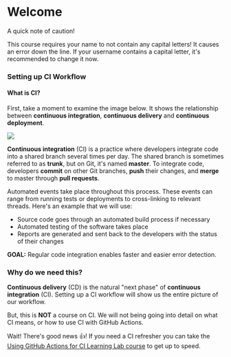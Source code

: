 # Welcome

A quick note of caution!

This course requires your name to not contain any capital letters! It causes an error down the line. If your username contains a capital letter, it's recommended to change it now.

### Setting up CI Workflow

#### What is CI?

First, take a moment to examine the image below. It shows the relationship between **continuous integration**, **continuous delivery** and **continuous deployment**.

![](https://i.imgur.com/xZCkjmU.png)

**Continuous integration** (CI) is a practice where developers  integrate code into a shared branch several times per day.  The shared branch is sometimes referred to as **trunk**, but on Git, it's named **master**. To integrate code, developers **commit** on other Git branches, **push** their changes, and **merge** to master through **pull requests**. 

Automated events take place throughout this process. These events can range from running tests or deployments to cross-linking to relevant threads. Here's an example that we will use:

- Source code goes through an automated build process if necessary
- Automated testing of the software takes place
- Reports are generated and sent back to the developers with the status of their changes

**GOAL:** Regular code integration enables faster and easier error detection.

### Why do we need this?

**Continuous delivery** (CD) is the natural "next phase" of **continuous integration** (CI). Setting up a CI workflow will show us the entire picture of our workflow.

But, this is **NOT** a course on CI. We will not being going into detail on what CI means, or how to use CI with GitHub Actions.

Wait! There's good news 👍! If you need a CI refresher you can take the [Using GitHub Actions for CI Learning Lab course](https://lab.github.com/githubtraining/github-actions:-continuous-integration) to get up to speed.
